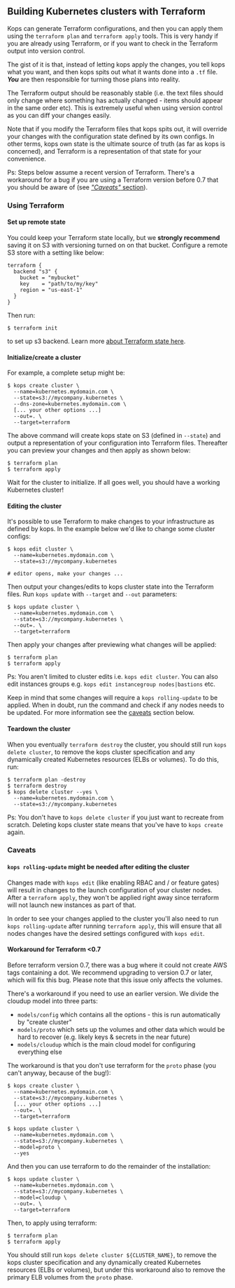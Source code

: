 ## Building Kubernetes clusters with Terraform

Kops can generate Terraform configurations, and then you can apply them using the `terraform plan` and `terraform apply` tools. This is very handy if you are already using Terraform, or if you want to check in the Terraform output into version control.

The gist of it is that, instead of letting kops apply the changes, you tell kops what you want, and then kops spits out what it wants done into a `.tf` file. **_You_** are then responsible for turning those plans into reality.

The Terraform output should be reasonably stable (i.e. the text files should only change where something has actually changed - items should appear in the same order etc). This is extremely useful when using version control as you can diff your changes easily.

Note that if you modify the Terraform files that kops spits out, it will override your changes with the configuration state defined by its own configs. In other terms, kops own state is the ultimate source of truth (as far as kops is concerned), and Terraform is a representation of that state for your convenience.

Ps: Steps below assume a recent version of Terraform. There's a workaround for a bug if you are using a Terraform version before 0.7 that you should be aware of (see [_"Caveats"_ section](#caveats)).

### Using Terraform

#### Set up remote state

You could keep your Terraform state locally, but we **strongly recommend** saving it on S3 with versioning turned on on that bucket. Configure a remote S3 store with a setting like below:

```
terraform {
  backend "s3" {
    bucket = "mybucket"
    key    = "path/to/my/key"
    region = "us-east-1"
  }
}
```

Then run:

```
$ terraform init
```
to set up s3 backend.
Learn more [about Terraform state here](https://www.terraform.io/docs/state/remote.html).

#### Initialize/create a cluster

For example, a complete setup might be:

```
$ kops create cluster \
  --name=kubernetes.mydomain.com \
  --state=s3://mycompany.kubernetes \
  --dns-zone=kubernetes.mydomain.com \
  [... your other options ...]
  --out=. \
  --target=terraform
```

The above command will create kops state on S3 (defined in `--state`) and output a representation of your configuration into Terraform files. Thereafter you can preview your changes and then apply as shown below:

```
$ terraform plan
$ terraform apply
```

Wait for the cluster to initialize. If all goes well, you should have a working Kubernetes cluster!

#### Editing the cluster

It's possible to use Terraform to make changes to your infrastructure as defined by kops. In the example below we'd like to change some cluster configs:

```
$ kops edit cluster \
  --name=kubernetes.mydomain.com \
  --state=s3://mycompany.kubernetes

# editor opens, make your changes ...
```

Then output your changes/edits to kops cluster state into the Terraform files. Run `kops update` with `--target` and `--out` parameters:

```
$ kops update cluster \
  --name=kubernetes.mydomain.com \
  --state=s3://mycompany.kubernetes \
  --out=. \
  --target=terraform
```

Then apply your changes after previewing what changes will be applied:

```
$ terraform plan
$ terraform apply
```

Ps: You aren't limited to cluster edits i.e. `kops edit cluster`. You can also edit instances groups e.g. `kops edit instancegroup nodes|bastions` etc.

Keep in mind that some changes will require a `kops rolling-update` to be applied. When in doubt, run the command and check if any nodes needs to be updated. For more information see the [caveats](#caveats) section below.

#### Teardown the cluster

When you eventually `terraform destroy` the cluster, you should still run `kops delete cluster`, to remove the kops cluster specification and any dynamically created Kubernetes resources (ELBs or volumes). To do this, run:

```
$ terraform plan -destroy
$ terraform destroy
$ kops delete cluster --yes \
  --name=kubernetes.mydomain.com \
  --state=s3://mycompany.kubernetes
```

Ps: You don't have to `kops delete cluster` if you just want to recreate from scratch. Deleting kops cluster state means that you've have to `kops create` again.


### Caveats

#### `kops rolling-update` might be needed after editing the cluster

Changes made with `kops edit` (like enabling RBAC and / or feature gates) will result in changes to the launch configuration of your cluster nodes. After a `terraform apply`, they won't be applied right away since terraform will not launch new instances as part of that.

In order to see your changes applied to the cluster you'll also need to run `kops rolling-update` after running `terraform apply`, this will ensure that all nodes changes have the desired settings configured with `kops edit`.

#### Workaround for Terraform <0.7

Before terraform version 0.7, there was a bug where it could not create AWS tags containing a dot. We recommend upgrading to version 0.7 or later, which will fix this bug. Please note that this issue only affects the volumes.

There's a workaround if you need to use an earlier version. We divide the cloudup model into three parts:

* `models/config` which contains all the options - this is run automatically by "create cluster"
* `models/proto` which sets up the volumes and other data which would be hard to recover (e.g. likely keys & secrets in the near future)
* `models/cloudup` which is the main cloud model for configuring everything else

The workaround is that you don't use terraform for the `proto` phase (you can't anyway, because of the bug!):

```
$ kops create cluster \
  --name=kubernetes.mydomain.com \
  --state=s3://mycompany.kubernetes \
  [... your other options ...]
  --out=. \
  --target=terraform

$ kops update cluster \
  --name=kubernetes.mydomain.com \
  --state=s3://mycompany.kubernetes \
  --model=proto \
  --yes
```

And then you can use terraform to do the remainder of the installation:

```
$ kops update cluster \
  --name=kubernetes.mydomain.com \
  --state=s3://mycompany.kubernetes \
  --model=cloudup \
  --out=. \
  --target=terraform
```

Then, to apply using terraform:

```
$ terraform plan
$ terraform apply
```

You should still run `kops delete cluster ${CLUSTER_NAME}`, to remove the kops cluster specification and any dynamically created Kubernetes resources (ELBs or volumes), but under this workaround also to remove the primary ELB volumes from the `proto` phase.
